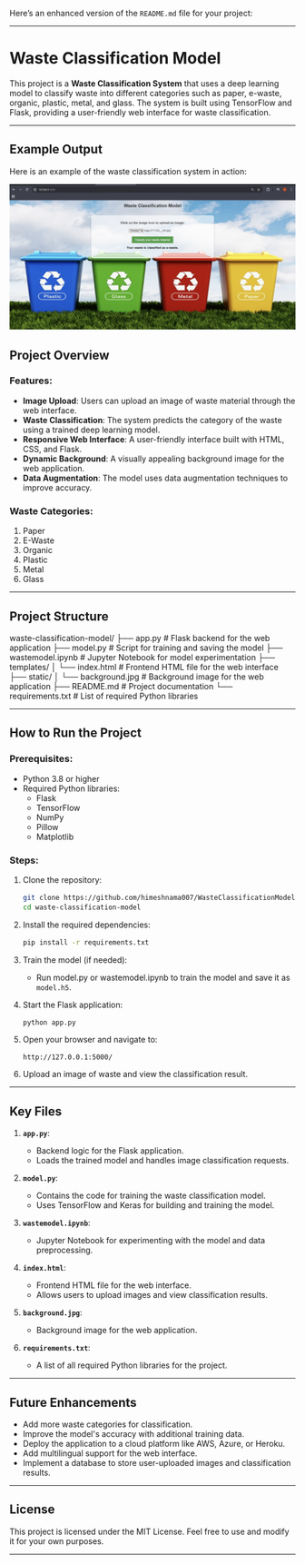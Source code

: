 Here’s an enhanced version of the `README.md` file for your project:

---

# Waste Classification Model

This project is a **Waste Classification System** that uses a deep learning model to classify waste into different categories such as paper, e-waste, organic, plastic, metal, and glass. The system is built using TensorFlow and Flask, providing a user-friendly web interface for waste classification.

---

## Example Output

Here is an example of the waste classification system in action:

![Waste Classification userinterface](images/userinterface.png)

## Project Overview

### Features:

- **Image Upload**: Users can upload an image of waste material through the web interface.
- **Waste Classification**: The system predicts the category of the waste using a trained deep learning model.
- **Responsive Web Interface**: A user-friendly interface built with HTML, CSS, and Flask.
- **Dynamic Background**: A visually appealing background image for the web application.
- **Data Augmentation**: The model uses data augmentation techniques to improve accuracy.

### Waste Categories:

1. Paper
2. E-Waste
3. Organic
4. Plastic
5. Metal
6. Glass

---

## Project Structure

waste-classification-model/
├── app.py                  # Flask backend for the web application
├── model.py                # Script for training and saving the model
├── wastemodel.ipynb        # Jupyter Notebook for model experimentation
├── templates/
│   └── index.html          # Frontend HTML file for the web interface
├── static/
│   └── background.jpg      # Background image for the web application
├── README.md               # Project documentation
└── requirements.txt        # List of required Python libraries

---

## How to Run the Project

### Prerequisites:

- Python 3.8 or higher
- Required Python libraries:
  - Flask
  - TensorFlow
  - NumPy
  - Pillow
  - Matplotlib

### Steps:

1. Clone the repository:

   ```bash
   git clone https://github.com/himeshnama007/WasteClassificationModel.git
   cd waste-classification-model
   ```
2. Install the required dependencies:

   ```bash
   pip install -r requirements.txt
   ```
3. Train the model (if needed):

   - Run model.py or wastemodel.ipynb to train the model and save it as `model.h5`.
4. Start the Flask application:

   ```bash
   python app.py
   ```
5. Open your browser and navigate to:

   ```
   http://127.0.0.1:5000/
   ```
6. Upload an image of waste and view the classification result.

---

## Key Files

1. **`app.py`**:

   - Backend logic for the Flask application.
   - Loads the trained model and handles image classification requests.
2. **`model.py`**:

   - Contains the code for training the waste classification model.
   - Uses TensorFlow and Keras for building and training the model.
3. **`wastemodel.ipynb`**:

   - Jupyter Notebook for experimenting with the model and data preprocessing.
4. **`index.html`**:

   - Frontend HTML file for the web interface.
   - Allows users to upload images and view classification results.
5. **`background.jpg`**:

   - Background image for the web application.
6. **`requirements.txt`**:

   - A list of all required Python libraries for the project.

---

## Future Enhancements

- Add more waste categories for classification.
- Improve the model's accuracy with additional training data.
- Deploy the application to a cloud platform like AWS, Azure, or Heroku.
- Add multilingual support for the web interface.
- Implement a database to store user-uploaded images and classification results.

---

## License

This project is licensed under the MIT License. Feel free to use and modify it for your own purposes.

---
